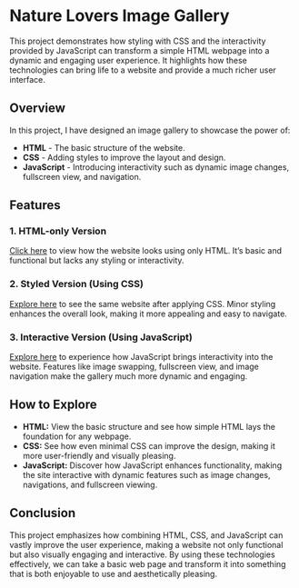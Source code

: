 # Nature Lovers Image Gallery

This project demonstrates how styling with CSS and the interactivity provided by JavaScript can transform a simple HTML webpage into a dynamic and engaging user experience. It highlights how these technologies can bring life to a website and provide a much richer user interface.

## Overview

In this project, I have designed an image gallery to showcase the power of:

- **HTML** - The basic structure of the website.
- **CSS** - Adding styles to improve the layout and design.
- **JavaScript** - Introducing interactivity such as dynamic image changes, fullscreen view, and navigation.

## Features

### 1. HTML-only Version
[Click here](html.html) to view how the website looks using only HTML. It’s basic and functional but lacks any styling or interactivity.

### 2. Styled Version (Using CSS)
[Explore here](css/css.html) to see the same website after applying CSS. Minor styling enhances the overall look, making it more appealing and easy to navigate.

### 3. Interactive Version (Using JavaScript)
[Explore here](js/gallery.html) to experience how JavaScript brings interactivity into the website. Features like image swapping, fullscreen view, and image navigation make the gallery much more dynamic and engaging.

## How to Explore

- **HTML:** View the basic structure and see how simple HTML lays the foundation for any webpage.
- **CSS:** See how even minimal CSS can improve the design, making it more user-friendly and visually pleasing.
- **JavaScript:** Discover how JavaScript enhances functionality, making the site interactive with dynamic features such as image changes, navigations, and fullscreen viewing.

## Conclusion

This project emphasizes how combining HTML, CSS, and JavaScript can vastly improve the user experience, making a website not only functional but also visually engaging and interactive. By using these technologies effectively, we can take a basic web page and transform it into something that is both enjoyable to use and aesthetically pleasing.
